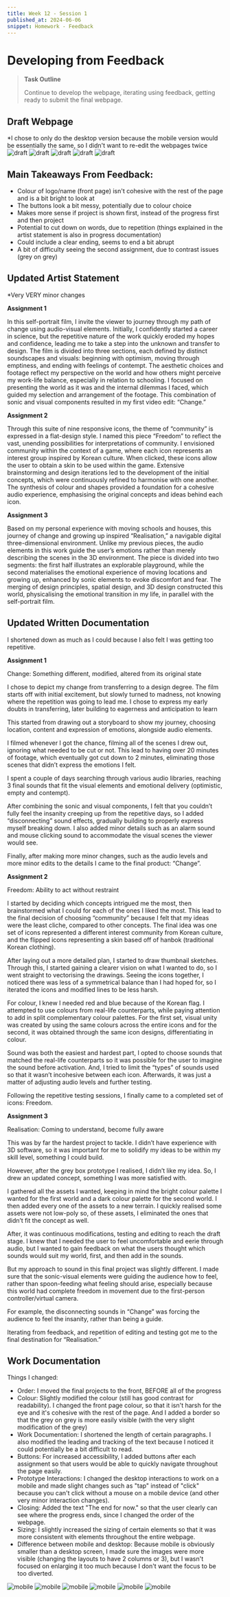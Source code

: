 ```yaml
---
title: Week 12 - Session 1
published_at: 2024-06-06
snippet: Homework - Feedback
---
```

# Developing from Feedback
>**Task Outline**
> 
> Continue to develop the webpage, iterating using feedback, getting ready to submit the final webpage.

## Draft Webpage
*I chose to only do the desktop version because the mobile version would be essentially the same, so I didn't want to re-edit the webpages twice
![draft](/W12/draft5.png)
![draft](/W12/draft4.png)
![draft](/W12/draft3.png)
![draft](/W12/draft2.png)
![draft](/W12/draft1.png)


## Main Takeaways From Feedback:
- Colour of logo/name (front page) isn't cohesive with the rest of the page and is a bit bright to look at
- The buttons look a bit messy, potentially due to colour choice
- Makes more sense if project is shown first, instead of the progress first and then project
- Potential to cut down on words, due to repetition (things explained in the artist statement is also in progress documentation)
- Could include a clear ending, seems to end a bit abrupt
- A bit of difficulty seeing the second assignment, due to contrast issues (grey on grey)

## Updated Artist Statement
*Very VERY minor changes

**Assignment 1**

In this self-portrait film, I invite the viewer to journey through my path of change using audio-visual elements. Initially, I confidently started a career in science, but the repetitive nature of the work quickly eroded my hopes and confidence, leading me to take a step into the unknown and transfer to design. The film is divided into three sections, each defined by distinct soundscapes and visuals: beginning with optimism, moving through emptiness, and ending with feelings of contempt. The aesthetic choices and footage reflect my perspective on the world and how others might perceive my work-life balance, especially in relation to schooling. I focused on presenting the world as it was and the internal dilemmas I faced, which guided my selection and arrangement of the footage. This combination of sonic and visual components resulted in my first video edit: “Change.”

**Assignment 2**

Through this suite of nine responsive icons, the theme of “community” is expressed in a flat-design style. I named this piece “Freedom” to reflect the vast, unending possibilities for interpretations of community. I envisioned community within the context of a game, where each icon represents an interest group inspired by Korean culture. When clicked, these icons allow the user to obtain a skin to be used within the game. Extensive brainstorming and design iterations led to the development of the initial concepts, which were continuously refined to harmonise with one another. The synthesis of colour and shapes provided a foundation for a cohesive audio experience, emphasising the original concepts and ideas behind each icon.

**Assignment 3**

Based on my personal experience with moving schools and houses, this journey of change and growing up inspired “Realisation,” a navigable digital three-dimensional environment. Unlike my previous pieces, the audio elements in this work guide the user’s emotions rather than merely describing the scenes in the 3D environment. The piece is divided into two segments: the first half illustrates an explorable playground, while the second materialises the emotional experience of moving locations and growing up, enhanced by sonic elements to evoke discomfort and fear. The merging of design principles, spatial design, and 3D design constructed this world, physicalising the emotional transition in my life, in parallel with the self-portrait film.


## Updated Written Documentation
I shortened down as much as I could because I also felt I was getting too repetitive.

**Assignment 1**

Change: Something different, modified, altered from its original state

I chose to depict my change from transferring to a design degree. The film starts off with initial excitement, but slowly turned to madness, not knowing where the repetition was going to lead me. I chose to express my early doubts in transferring, later building to eagerness and anticipation to learn

This started from drawing out a storyboard to show my journey, choosing location, content and expression of emotions, alongside audio elements.

I filmed whenever I got the chance, filming all of the scenes I drew out, ignoring what needed to be cut or not. This lead to having over 20 minutes of footage, which eventually got cut down to 2 minutes, eliminating those scenes that didn’t express the emotions I felt.

I spent a couple of days searching through various audio libraries, reaching 3 final sounds that fit the visual elements and emotional delivery (optimistic, empty and contempt).

After combining the sonic and visual components, I felt that you couldn’t fully feel the insanity creeping up from the repetitive days, so I added “disconnecting” sound effects, gradually building to properly express myself breaking down. I also added minor details such as an alarm sound and mouse clicking sound to accommodate the visual scenes the viewer would see.

Finally, after making more minor changes, such as the audio levels and more minor edits to the details I came to the final product: “Change”. 


**Assignment 2**

Freedom: Ability to act without restraint

I started by deciding which concepts intrigued me the most, then brainstormed what I could for each of the ones I liked the most. This lead to the final decision of choosing “community” because I felt that my ideas were the least cliche, compared to other concepts. The final idea was one set of icons represented a different interest community from Korean culture, and the flipped icons representing a skin based off of hanbok (traditional Korean clothing).

After laying out a more detailed plan, I started to draw thumbnail sketches. Through this, I started gaining a clearer vision on what I wanted to do, so I went straight to vectorising the drawings. Seeing the icons together, I noticed there was less of a symmetrical balance than I had hoped for, so I iterated the icons and modified lines to be less harsh.

For colour, I knew I needed red and blue because of the Korean flag. I attempted to use colours from real-life counterparts, while paying attention to add in split complementary colour palettes. For the first set, visual unity was created by using the same colours across the entire icons and for the second, it was obtained through the same icon designs, differentiating in colour.

Sound was both the easiest and hardest part, I opted to choose sounds that matched the real-life counterparts so it was possible for the user to imagine the sound before activation. And, I tried to limit the “types” of sounds used so that it wasn’t incohesive between each icon. Afterwards, it was just a matter of adjusting audio levels and further testing.

Following the repetitive testing sessions, I finally came to a completed set of icons: Freedom.

**Assignment 3**

Realisation: Coming to understand, become fully aware

This was by far the hardest project to tackle. I didn’t have experience with 3D software, so it was important for me to solidify my ideas to be within my skill level, something I could build.

However, after the grey box prototype I realised, I didn’t like my idea. So, I drew an updated concept, something I was more satisfied with. 

I gathered all the assets I wanted, keeping in mind the bright colour palette I wanted for the first world and a dark colour palette for the second world. I then added every one of the assets to a new terrain. I quickly realised some assets were not low-poly so, of these assets, I eliminated the ones that didn’t fit the concept as well. 

After, it was continuous modifications, testing and editing to reach the draft stage. I knew that I needed the user to feel uncomfortable and eerie through audio, but I wanted to gain feedback on what the users thought which sounds would suit my world, first, and then add in the sounds.

But my approach to sound in this final project was slightly different. I made sure that the sonic-visual elements were guiding the audience how to feel, rather than spoon-feeding what feeling should arise, especially because this world had complete freedom in movement due to the first-person controller/virtual camera. 

For example, the disconnecting sounds in “Change” was forcing the audience to feel the insanity, rather than being a guide.

Iterating from feedback, and repetition of editing and testing got me to the final destination for “Realisation.”

## Work Documentation
Things I changed:
- Order: I moved the final projects to the front, BEFORE all of the progress
- Colour: Slightly modified the colour (still has good contrast for readability). I changed the front page colour, so that it isn't harsh for the eye and it's cohesive with the rest of the page. And I added a border so that the grey on grey is more easily visible (with the very slight modification of the grey)
- Work Documentation: I shortened the length of certain paragraphs. I also modified the leading and tracking of the text because I noticed it could potentially be a bit difficult to read.
- Buttons: For increased accessibility, I added buttons after each assignment so that users would be able to quickly navigate throughout the page easily.
- Prototype Interactions: I changed the desktop interactions to work on a mobile and made slight changes such as "tap" instead of "click" because you can't click without a mouse on a mobile device (and other very minor interaction changes).
- Closing: Added the text "The end for now." so that the user clearly can see where the progress ends, since I changed the order of the webpage.
- Sizing: I slightly increased the sizing of certain elements so that it was more consistent with elements throughout the entire webpage.
- Difference between mobile and desktop: Because mobile is obviously smaller than a desktop screen, I made sure the images were more visible (changing the layouts to have 2 columns or 3), but I wasn't focused on enlarging it too much because I don't want the focus to be too diverted.

![mobile](W12/bwip6.png)
![mobile](W12/bwip5.png)
![mobile](W12/bwip4.png)
![mobile](W12/bwip3.png)
![mobile](W12/bwip2.png)
![mobile](W12/bwip1.png)